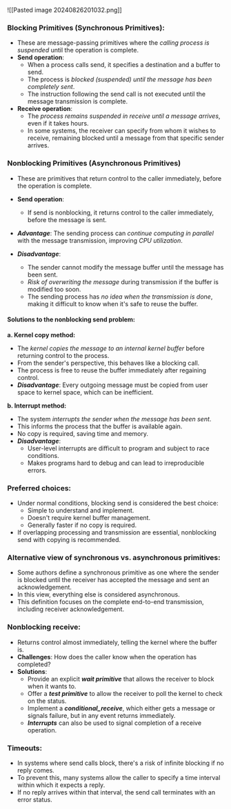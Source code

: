 ![[Pasted image 20240826201032.png]]
### Blocking Primitives (Synchronous Primitives):
   - These are message-passing primitives where the *calling process is suspended* until the operation is complete.
   - **Send operation**:
     - When a process calls send, it specifies a destination and a buffer to send.
     - The process is *blocked (suspended) until the message has been completely sent*.
     - The instruction following the send call is not executed until the message transmission is complete.
   - **Receive operation**:
     - The *process remains suspended in receive until a message arrives*, even if it takes hours.
     - In some systems, the receiver can specify from whom it wishes to receive, remaining blocked until a message from that specific sender arrives.

### Nonblocking Primitives (Asynchronous Primitives)
- These are primitives that return control to the caller immediately, before the operation is complete.
- **Send operation**:
	- If send is nonblocking, it returns control to the caller immediately, before the message is sent.
 
- ***Advantage***: The sending process can *continue computing in parallel* with the message transmission, improving *CPU utilization*.
   
- ***Disadvantage***:
	- The sender cannot modify the message buffer until the message has been sent.
	- *Risk of overwriting the message* during transmission if the buffer is modified too soon.
	- The sending process has *no idea when the transmission is done*, making it difficult to know when it's safe to reuse the buffer.
#### Solutions to the nonblocking send problem:
   **a. Kernel copy method:**
  - The *kernel copies the message to an internal kernel buffer* before returning control to the process.
  - From the sender's perspective, this behaves like a blocking call.
  - The process is free to reuse the buffer immediately after regaining control.
  - ***Disadvantage***: Every outgoing message must be copied from user space to kernel space, which can be inefficient.
   
**b. Interrupt method:**
- The system *interrupts the sender when the message has been sent*.
- This informs the process that the buffer is available again.
- No copy is required, saving time and memory.
-  ***Disadvantage***:
	- User-level interrupts are difficult to program and subject to race conditions.
	- Makes programs hard to debug and can lead to irreproducible errors.

### Preferred choices:
   - Under normal conditions, blocking send is considered the best choice:
     - Simple to understand and implement.
     - Doesn't require kernel buffer management.
     - Generally faster if no copy is required.
   - If overlapping processing and transmission are essential, nonblocking send with copying is recommended.

### Alternative view of synchronous vs. asynchronous primitives:
   - Some authors define a synchronous primitive as one where the sender is blocked until the receiver has accepted the message and sent an acknowledgement.
   - In this view, everything else is considered asynchronous.
   - This definition focuses on the complete end-to-end transmission, including receiver acknowledgement.
### Nonblocking receive:
   - Returns control almost immediately, telling the kernel where the buffer is.
   - **Challenges**: How does the caller know when the operation has completed?
   - **Solutions**:
	 - Provide an explicit ***wait primitive*** that allows the receiver to block when it wants to.
	 - Offer a ***test primitive*** to allow the receiver to poll the kernel to check on the status.
	 - Implement a ***conditional_receive***, which either gets a message or signals failure, but in any event returns immediately.
	 - ***Interrupts*** can also be used to signal completion of a receive operation.
	
### Timeouts:
   - In systems where send calls block, there's a risk of infinite blocking if no reply comes.
   - To prevent this, many systems allow the caller to specify a time interval within which it expects a reply.
   - If no reply arrives within that interval, the send call terminates with an error status.